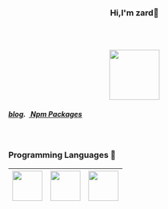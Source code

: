 <h3 align='center'>Hi,I'm zard👋 </h3>

<!--
**chaserzz/chaserzz** is a ✨ _special_ ✨ repository because its `README.md` (this file) appears on your GitHub profile.

Here are some ideas to get you started:

- 🔭 I’m currently working on ...
- 🌱 I’m currently learning ...
- 👯 I’m looking to collaborate on ...
- 🤔 I’m looking for help with ...
- 💬 Ask me about ...
- 📫 How to reach me: ...
- 😄 Pronouns: ...
- ⚡ Fun fact: ...
-->
<br/>
<br/>

<p align='center'>
<img src="https://raw.githubusercontent.com/coderjojo/coderjojo/master/img/github.gif" height=100 width=100  />
</p>


<h5>
<a href="https://chaserzz.gitee.io/">blog</a>. &nbsp<a href="https://www.npmjs.com/settings/chase-zard/packages"> Npm Packages</a>
</h5>
<br>
<h3> Programming Languages 🚀</h3>

|<img src="https://raw.githubusercontent.com/coderjojo/coderjojo/master/img/js.png" width=60> | <img src="https://icon-library.com/images/html5-icon/html5-icon-14.jpg" width=60> | <img src="https://cdn.pixabay.com/photo/2017/08/05/11/16/logo-2582747_1280.png" width=60> |
|:---:|:---:|:---:|


